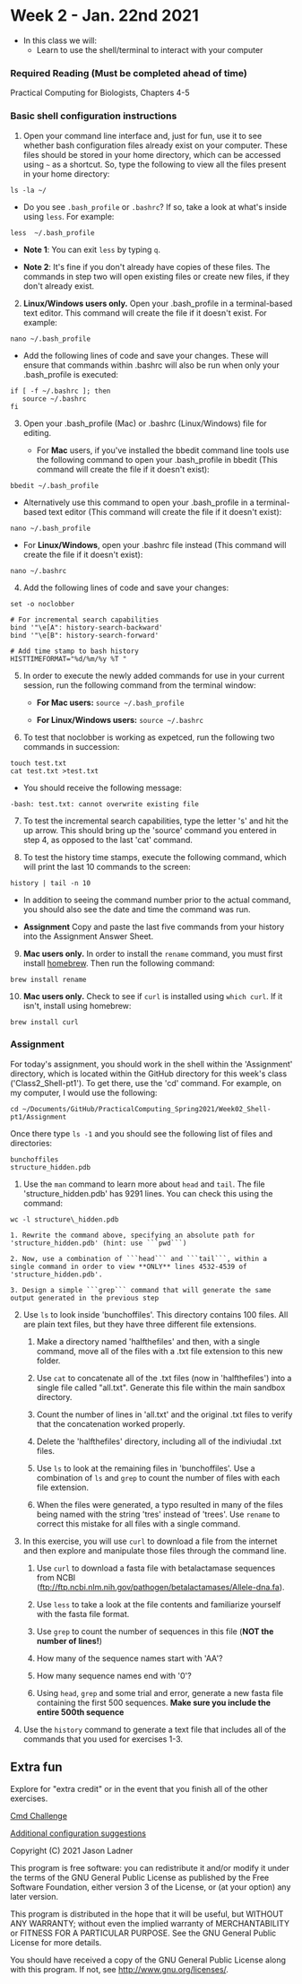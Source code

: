 # Week 2 - Jan. 22nd 2021
- In this class we will:
    - Learn to use the shell/terminal to interact with your computer

### Required Reading (**Must be completed ahead of time**)
Practical Computing for Biologists, Chapters 4-5

### Basic shell configuration instructions

1. Open your command line interface and, just for fun, use it to see whether bash configuration files already exist on your computer. These files should be stored in your home directory, which can be accessed using ```~``` as a shortcut. So, type the following to view all the files present in your home directory:

```ls -la ~/```

   - Do you see ```.bash_profile``` or ```.bashrc```? If so, take a look at what's inside using ```less```. For example:
   
   ```less  ~/.bash_profile```
   
   - **Note 1**: You can exit ```less``` by typing ```q```.
   
   - **Note 2**: It's fine if you don't already have copies of these files. The commands in step two will open existing files or create new files, if they don't already exist. 
   

2. **Linux/Windows users only.** Open your .bash_profile in a terminal-based text editor. This command will create the file if it doesn't exist. For example:  

```nano ~/.bash_profile```

   - Add the following lines of code and save your changes. These will ensure that commands within .bashrc will also be run when only your .bash_profile is executed:

```
if [ -f ~/.bashrc ]; then
   source ~/.bashrc
fi
```


3. Open your .bash_profile (Mac) or .bashrc (Linux/Windows) file for editing.

   - For **Mac** users, if you've installed the bbedit command line tools use the following command to open your .bash_profile in bbedit (This command will create the file if it doesn't exist):

```bbedit ~/.bash_profile```

   - Alternatively use this command to open your .bash_profile in a terminal-based text editor (This command will create the file if it doesn't exist):

```nano ~/.bash_profile```

   - For **Linux/Windows**, open your .bashrc file instead (This command will create the file if it doesn't exist):

```nano ~/.bashrc```


4. Add the following lines of code and save your changes:

```
set -o noclobber

# For incremental search capabilities
bind '"\e[A": history-search-backward'
bind '"\e[B": history-search-forward'

# Add time stamp to bash history
HISTTIMEFORMAT="%d/%m/%y %T "
```


5. In order to execute the newly added commands for use in your current session, run the following command from the terminal window:

   - **For Mac users:**
```source ~/.bash_profile```

   - **For Linux/Windows users:**
```source ~/.bashrc```


6. To test that noclobber is working as expetced, run the following two commands in succession:

```
touch test.txt
cat test.txt >test.txt
```


   - You should receive the following message: 

```-bash: test.txt: cannot overwrite existing file```


7. To test the incremental search capabilities, type the letter 's' and hit the up arrow. This should bring up the 'source' command you entered in step 4, as opposed to the last 'cat' command. 


8. To test the history time stamps, execute the following command, which will print the last 10 commands to the screen:

```history | tail -n 10```

   - In addition to seeing the command number prior to the actual command, you should also see the date and time the command was run. 

   - **Assignment** Copy and paste the last five commands from your history into the Assignment Answer Sheet.

9. **Mac users only.** In order to install the ```rename``` command, you must first install [homebrew](https://brew.sh/). Then run the following command:

```brew install rename```

10. **Mac users only.** Check to see if ```curl``` is installed using ```which curl```. If it isn't, install using homebrew:

```brew install curl```



### Assignment

For today's assignment, you should work in the shell within the 'Assignment' directory, which is located within the GitHub directory for this week's class ('Class2_Shell-pt1'). To get there, use the 'cd' command. For example, on my computer, I would use the following:

```cd ~/Documents/GitHub/PracticalComputing_Spring2021/Week02_Shell-pt1/Assignment```

Once there type ```ls -1``` and you should see the following list of files and directories:

```
bunchoffiles
structure_hidden.pdb
```

1. Use the ```man``` command to learn more about ```head``` and ```tail```. 
The file 'structure\_hidden.pdb' has 9291 lines. You can check this using the command:

```wc -l structure\_hidden.pdb```

    1. Rewrite the command above, specifying an absolute path for 'structure_hidden.pdb' (hint: use ```pwd```)

    2. Now, use a combination of ```head``` and ```tail```, within a single command in order to view **ONLY** lines 4532-4539 of 'structure_hidden.pdb'.

    3. Design a simple ```grep``` command that will generate the same output generated in the previous step

2. Use ```ls``` to look inside 'bunchoffiles'. This directory contains 100 files. All are plain text files, but they have three different file extensions. 

    1. Make a directory named 'halfthefiles' and then, with a single command, move all of the files with a .txt file extension to this new folder. 
    
    2. Use ```cat``` to concatenate all of the .txt files (now in 'halfthefiles') into a single file called "all.txt". Generate this file within the main sandbox directory.
    
    3. Count the number of lines in 'all.txt' and the original .txt files to verify that the concatenation worked properly.
    
    4. Delete the 'halfthefiles' directory, including all of the indiviudal .txt files. 
    
    5. Use ```ls``` to look at the remaining files in 'bunchoffiles'. Use a combination of ```ls``` and ```grep``` to count the number of files with each file extension.
    
    6. When the files were generated, a typo resulted in many of the files being named with the string 'tres' instead of 'trees'. Use ```rename``` to correct this mistake for all files with a single command.

3. In this exercise, you will use ```curl``` to download a file from the internet and then explore and manipulate those files through the command line.
    
    1. Use  ```curl``` to download a fasta file with betalactamase sequences from NCBI (ftp://ftp.ncbi.nlm.nih.gov/pathogen/betalactamases/Allele-dna.fa).
    
    2. Use ```less``` to take a look at the file contents and familiarize yourself with the fasta file format. 
    
    3. Use ```grep``` to count the number of sequences in this file (**NOT the number of lines!**)
    
    4. How many of the sequence names start with 'AA'?
    
    5. How many sequence names end with '0'?
    
    6. Using ```head```, ```grep``` and some trial and error, generate a new fasta file containing the first 500 sequences. **Make sure you include the entire 500th sequence**

4. Use the ```history``` command to generate a text file that includes all of the commands that you used for exercises 1-3.

## Extra fun

Explore for "extra credit" or in the event that you finish all of the other exercises.

[Cmd Challenge](https://cmdchallenge.com)

[Additional configuration suggestions](https://natelandau.com/my-mac-osx-bash_profile/)


Copyright (C) 2021  Jason Ladner

This program is free software: you can redistribute it and/or modify
it under the terms of the GNU General Public License as published by
the Free Software Foundation, either version 3 of the License, or
(at your option) any later version.

This program is distributed in the hope that it will be useful,
but WITHOUT ANY WARRANTY; without even the implied warranty of
MERCHANTABILITY or FITNESS FOR A PARTICULAR PURPOSE.  See the
GNU General Public License for more details.

You should have received a copy of the GNU General Public License
along with this program.  If not, see <http://www.gnu.org/licenses/>.



